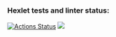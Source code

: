 ### Hexlet tests and linter status:
[![Actions Status](https://github.com/CyberWarrior91/python-project-49/workflows/hexlet-check/badge.svg)](https://github.com/CyberWarrior91/python-project-49/actions)
<a href="https://codeclimate.com/github/CyberWarrior91/python-project-49/maintainability"><img src="https://api.codeclimate.com/v1/badges/0cdc54cb3725b457d0ca/maintainability" /></a>
